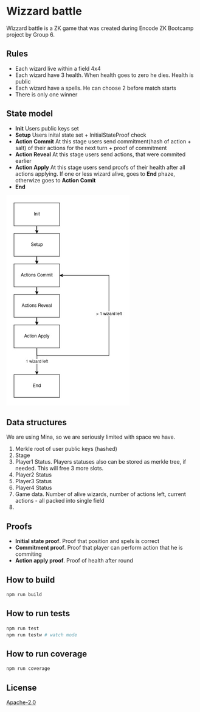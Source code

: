 # Wizzard battle

Wizzard battle is a ZK game that was created during Encode ZK Bootcamp project by Group 6.

## Rules

- Each wizard live within a field 4x4
- Each wizard have 3 health. When health goes to zero he dies. Health is public
- Each wizard have a spells. He can choose 2 before match starts
- There is only one winner

## State model

- **Init** Users public keys set
- **Setup** Users inital state set + InitialStateProof check
- **Action Commit** At this stage users send commitment(hash of action + salt) of their actions for the next turn + proof of commitment
- **Action Reveal** At this stage users send actions, that were commited earlier
- **Action Apply** At this stage users send proofs of their health after all actions applying. If one or less wizard alive, goes to **End** phaze, otherwize goes to **Action Comit**
- **End**

![plot](./img/wizard_battle_diagram.jpg)

## Data structures

We are using Mina, so we are seriously limited with space we have.

1. Merkle root of user public keys (hashed)
2. Stage
3. Player1 Status. Players statuses also can be stored as merkle tree, if needed. This will free 3 more slots.
4. Player2 Status
5. Player3 Status
6. Player4 Status
7. Game data. Number of alive wizards, number of actions left, current actions - all packed into single field
8.

## Proofs

- **Initial state proof**. Proof that position and spels is correct
- **Commitment proof**. Proof that player can perform action that he is commiting
- **Action apply proof**. Proof of health after round

## How to build

```sh
npm run build
```

## How to run tests

```sh
npm run test
npm run testw # watch mode
```

## How to run coverage

```sh
npm run coverage
```

## License

[Apache-2.0](LICENSE)
